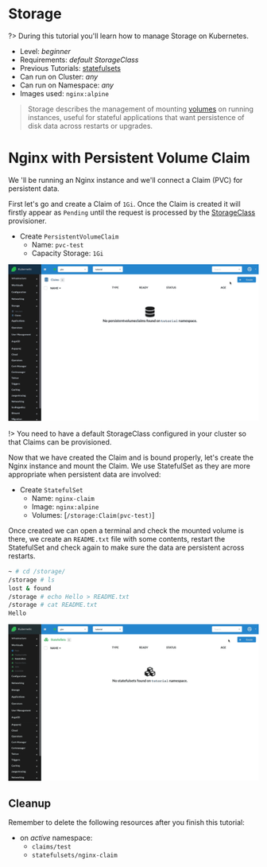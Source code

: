 # Storage

?> During this tutorial you'll learn how to manage Storage on Kubernetes.

* Level: *beginner*
* Requirements: *default StorageClass*
* Previous Tutorials: [statefulsets](/tutorials/workloads/statefulsets/)
* Can run on Cluster: *any*
* Can run on Namespace: *any*
* Images used: `nginx:alpine`

> Storage describes the management of mounting [volumes](https://kubernetes.io/docs/concepts/storage/volumes/) on running instances, useful for stateful applications that want persistence of disk data across restarts or upgrades.

# Nginx with Persistent Volume Claim

We 'll be running an Nginx instance and we'll connect a Claim (PVC) for persistent data.

First let's go and create a Claim of `1Gi`. Once the Claim is created it will firstly appear as `Pending` until the request is processed by the [StorageClass](https://kubernetes.io/docs/concepts/storage/storage-classes/) provisioner.

* Create `PersistentVolumeClaim`
  * Name: `pvc-test`
  * Capacity Storage: `1Gi`

![PVC Test](images/pvc-test.gif)

!> You need to have a default StorageClass configured in your cluster so that Claims can be provisioned.

Now that we have created the Claim and is bound properly, let's create the Nginx instance and mount the Claim. We use StatefulSet as they are more appropriate when persistent data are involved:

* Create `StatefulSet`
  * Name: `nginx-claim`
  * Image: `nginx:alpine`
  * Volumes: [`/storage:Claim(pvc-test)`]

Once created we can open a terminal and check the mounted volume is there, we create an `README.txt` file with some contents, restart the StatefulSet and check again to make sure the data are persistent across restarts.

```sh
~ # cd /storage/
/storage # ls
lost & found
/storage # echo Hello > README.txt
/storage # cat README.txt
Hello
```

![Nginx StatefulSet with Claim](images/statefulsets-nginx-with-claim.gif)

## Cleanup

Remember to delete the following resources after you finish this tutorial:

* on _active_ namespace:
  * `claims/test`
  * `statefulsets/nginx-claim`